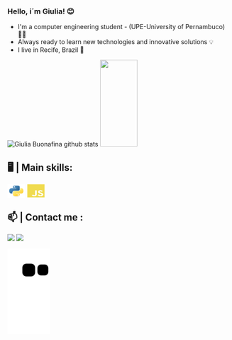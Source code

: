 ### Hello, i´m Giulia! 😊

- I'm a computer engineering student - (UPE-University of Pernambuco) 👩‍💻
- Always ready to learn new technologies and innovative solutions 💡
- I live in Recife, Brazil 📍

<div align="left">  
  <img width="49%" height="195px" src="https://github-readme-stats.vercel.app/api?username=GiuBuonafina&show_icons=true&count_private=true&hide_border=true&title_color=9400D3&icon_color=9400D3&text_color=c9d1d9&bg_color=0d1117" alt="Giulia Buonafina github stats" /> 
  <img width="41%" height="195px" src="https://github-readme-stats.vercel.app/api/top-langs/?username=GiuBuonafina&layout=compact&hide_border=true&title_color=9400D3&text_color=c9d1d9&bg_color=0d1117" />
</div>

## 🖥 | Main skills:
<div>
  <img align="center" alt="Giulia-Python" height="30" width="40" src="https://raw.githubusercontent.com/devicons/devicon/master/icons/python/python-original.svg">
  <img align="center" alt="Giu-Js" height="30" width="40" src="https://raw.githubusercontent.com/devicons/devicon/master/icons/javascript/javascript-plain.svg">
  
  ## 📫 | Contact me :
<div>
<a href = "mailto:giubuonafina2210@hotmail.com"><img src="https://img.shields.io/badge/-Gmail-%23333?style=for-the-badge&logo=gmail&logoColor=white&" target="_blank"></a>
  <a href="https://www.linkedin.com/in/giulia-buonafina-019574260" target="_blank"><img src="https://img.shields.io/badge/-LinkedIn-%230077B5?style=for-the-badge&logo=linkedin&logoColor=white" target="_blank"></a>
  
![Snake animation](https://github.com/GiuBuonafina/GiuBuonafina/blob/output/github-contribution-grid-snake.svg)
  
